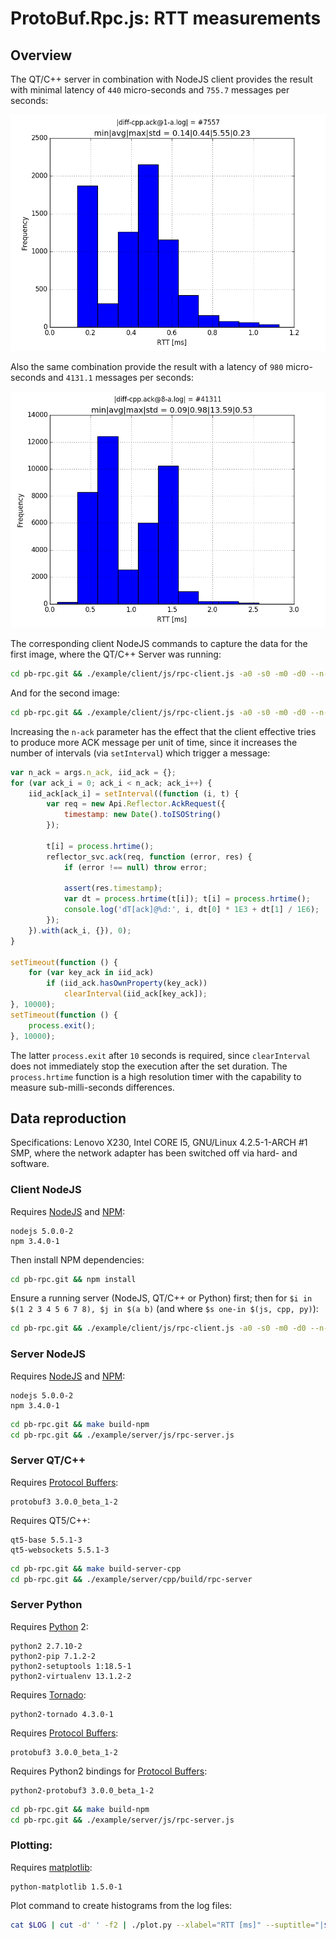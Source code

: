 # ProtoBuf.Rpc.js: RTT measurements

[matplotlib]: http://matplotlib.org
[NodeJS]: https://nodejs.org/api
[NPM]: https://www.npmjs.com
[ProtoBuf.js]: https://github.com/dcodeIO/protobuf.js
[ProtoBuf.Rpc.js]: https://github.com/hsk81/protobuf-rpc-js
[Protocol Buffers]: https://developers.google.com/protocol-buffers/docs/proto3
[Python]: https://www.python.org
[QT/C++]: https://www.qt.io
[Tornado]: http://www.tornadoweb.org/en/stable

## Overview

The QT/C++ server in combination with NodeJS client provides the result with minimal latency of `440` micro-seconds and `755.7` messages per seconds:

![diff-cpp.ack@1-a.log](./ACK/img-[2015-11-17T18:42:18.566Z].png)

Also the same combination provide the result with a latency of `980` micro-seconds and `4131.1` messages per seconds:

![diff-cpp.ack@8-a.log](./ACK/img-[2015-11-17T18:42:22.883Z].png)

The corresponding client NodeJS commands to capture the data for the first image, where the QT/C++ Server was running:

```bash
cd pb-rpc.git && ./example/client/js/rpc-client.js -a0 -s0 -m0 -d0 --n-ack=1 > log/diff-cpp.ack@1-a.log ;
```

And for the second image:

```bash
cd pb-rpc.git && ./example/client/js/rpc-client.js -a0 -s0 -m0 -d0 --n-ack=8 > log/diff-cpp.ack@8-a.log ;
```

Increasing the `n-ack` parameter has the effect that the client effective tries to produce more ACK message per unit of time, since it increases the number of intervals (via `setInterval`) which trigger a message:

```js
var n_ack = args.n_ack, iid_ack = {};
for (var ack_i = 0; ack_i < n_ack; ack_i++) {
    iid_ack[ack_i] = setInterval((function (i, t) {
        var req = new Api.Reflector.AckRequest({
            timestamp: new Date().toISOString()
        });

        t[i] = process.hrtime();
        reflector_svc.ack(req, function (error, res) {
            if (error !== null) throw error;

            assert(res.timestamp);
            var dt = process.hrtime(t[i]); t[i] = process.hrtime();
            console.log('dT[ack]@%d:', i, dt[0] * 1E3 + dt[1] / 1E6);
        });
    }).with(ack_i, {}), 0);
}

setTimeout(function () {
    for (var key_ack in iid_ack)
        if (iid_ack.hasOwnProperty(key_ack))
            clearInterval(iid_ack[key_ack]);
}, 10000);
setTimeout(function () {
    process.exit();
}, 10000);
```

The latter `process.exit` after `10` seconds is required, since `clearInterval` does not immediately stop the execution after the set duration. The `process.hrtime` function is a high resolution timer with the capability to measure sub-milli-seconds differences.

## Data reproduction

Specifications: Lenovo X230, Intel CORE I5, GNU/Linux 4.2.5-1-ARCH #1 SMP, where the network adapter has been switched off via hard- and software.

### Client NodeJS

Requires [NodeJS] and [NPM]:

    nodejs 5.0.0-2
    npm 3.4.0-1
    
Then install NPM dependencies:

```bash
cd pb-rpc.git && npm install
```

Ensure a running server (NodeJS, QT/C++ or Python) first; then for `$i in $(1 2 3 4 5 6 7 8), $j in $(a b)` (and where `$s one-in $(js, cpp, py)`):

```bash
cd pb-rpc.git && ./example/client/js/rpc-client.js -a0 -s0 -m0 -d0 --n-ack=$i > log/diff-$s.ack@$i-$j.log ;
```

### Server NodeJS

Requires [NodeJS] and [NPM]:

    nodejs 5.0.0-2
    npm 3.4.0-1
    
```bash
cd pb-rpc.git && make build-npm
cd pb-rpc.git && ./example/server/js/rpc-server.js
```

### Server QT/C++

Requires [Protocol Buffers]:

    protobuf3 3.0.0_beta_1-2

Requires QT5/C++:

    qt5-base 5.5.1-3  
    qt5-websockets 5.5.1-3  

```bash
cd pb-rpc.git && make build-server-cpp
cd pb-rpc.git && ./example/server/cpp/build/rpc-server
```

### Server Python

Requires [Python] 2:

    python2 2.7.10-2 
    python2-pip 7.1.2-2 
    python2-setuptools 1:18.5-1 
    python2-virtualenv 13.1.2-2 

Requires [Tornado]:

    python2-tornado 4.3.0-1
    
Requires [Protocol Buffers]:

    protobuf3 3.0.0_beta_1-2

Requires Python2 bindings for [Protocol Buffers]:

    python2-protobuf3 3.0.0_beta_1-2

```bash
cd pb-rpc.git && make build-npm
cd pb-rpc.git && ./example/server/js/rpc-server.js
```

### Plotting:

Requires [matplotlib]:

    python-matplotlib 1.5.0-1

Plot command to create histograms from the log files:

```bash
cat $LOG | cut -d' ' -f2 | ./plot.py --xlabel="RTT [ms]" --suptitle="|$LOG| = " -n 3.0 histogram ;
```
